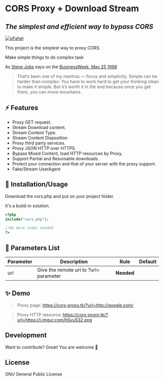 # CORS Proxy + Download Stream

## _The simplest and efficient way to bypass CORS_

[![oFahel](https://i.imgur.com/hSyuS32.png)](https://github.com/ofahel/)

This project is the simplest way to proxy CORS.

Make simple things to do complex task

As [Steve Jobs][jobs_wiki] says on the [BusinessWeek, May 25 1998][jobs_quote]

> That’s been one of my mantras — focus and simplicity.
> Simple can be harder than complex:
> You have to work hard to get your thinking clean to make it simple.
> But it’s worth it in the end because once you get there, you can move mountains.

## ⚡ Features

- Proxy GET request.
- Stream Download content.
- Stream Content Type.
- Stream Content Disposition
- Proxy third party services.
- Proxy JSON HTTP over HTTPS.
- Bypass Mixed Content, load HTTP resources by Proxy.
- Support Partial and Resumable downloads.
- Protect your connection and that of your server with the proxy support.
- Fake/Stream UserAgent

## 🎉 Installation/Usage

Download the cors.php and put on your project folder.

It's a build-in solution.

```php
<?php
include("cors.php");

//No more codes needed
?>
```

## 📄 Parameters List

| Parameter | Description                            | Rule       | Default |
|-----------|----------------------------------------|------------|---------|
| url       | Give the remote url to ?url= parameter | **Needed** |         |

## ✨ Demo
> Proxy page: https://cors-proxy.tk/?url=http://google.com/

> Proxy HTTP resource: https://cors-proxy.tk/?url=https://i.imgur.com/hSyuS32.png

## Development

Want to contribute? Great!
You are welcome 🥳

## License

GNU General Public License

[//]: # "These are reference links used in the body of this note and get stripped out when the markdown processor does its job. Thanks SO - http://stackoverflow.com/questions/4823468/store-comments-in-markdown-syntax"
[jobs_wiki]: https://en.wikipedia.org/wiki/Steve_Jobs
[jobs_quote]: https://www.bloomberg.com/news/articles/1998-05-25/steve-jobs-theres-sanity-returning
